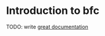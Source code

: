 # Introduction to bfc

TODO: write [great documentation](http://jacobian.org/writing/what-to-write/)
